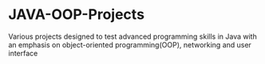 # JAVA-OOP-Projects

Various projects designed to test advanced programming skills in Java with an emphasis 
on object-oriented programming(OOP), networking and user interface
